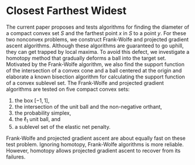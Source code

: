 # Closest Farthest Widest

The current paper proposes and tests algorithms for finding the diameter of a compact convex set $S$ and the farthest point $x$ in $S$ to a point $y$.
For these two nonconvex problems, we construct Frank-Wolfe and projected gradient ascent algorithms.
Although these algorithms are guaranteed to go uphill, they can get trapped by local maxima.
To avoid this defect, we investigate a homotopy method that gradually deforms a ball into the target set.
Motivated by the Frank-Wolfe algorithm, we also find the support function of the intersection of a convex cone and a ball centered at the origin and elaborate a known bisection algorithm for calculating the support function of a convex sublevel set.
The Frank-Wolfe and projected gradient algorithms are tested on five compact convex sets:

1. the box $[−1, 1]$,
2. the intersection of the unit ball and the non-negative orthant,
3. the probability simplex,
4. the $\ell_{1}$ unit ball, and
5. a sublevel set of the elastic net penalty.

Frank-Wolfe and projected gradient ascent are about equally fast on these test problem.
Ignoring homotopy, Frank-Wolfe algorithms is more reliable.
However, homotopy allows projected gradient ascent to recover from its failures.

